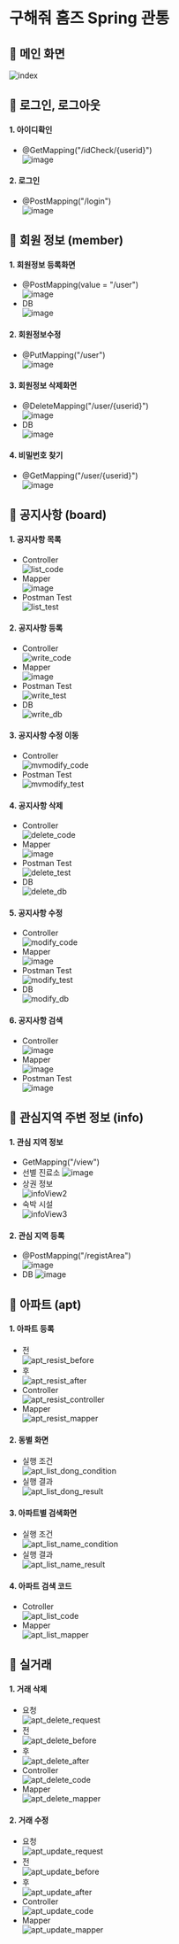 # 구해줘 홈즈 Spring 관통

## :pushpin: 메인 화면   
![index](/uploads/3ec827ae2ead539d23b9946aafed47a0/index.PNG)   

## :pushpin: 로그인, 로그아웃
#### 1. 아이디확인
- @GetMapping("/idCheck/{userid}")   
![image](/uploads/781c392875a39a83e7a9e6a57e23b5af/image.png)  
#### 2. 로그인
- @PostMapping("/login")   
![image](/uploads/7745185f73fd93235be5bd0a1b3f909b/image.png)   

## :pushpin: 회원 정보 (member)
#### 1. 회원정보 등록화면
- @PostMapping(value = "/user")   
![image](/uploads/3b6c87b6e635afdf04f6c5d4f7e729a8/image.png)   
- DB   
![image](/uploads/be2034f3f8b46fc7fac4a744d046f192/image.png)
#### 2. 회원정보수정
- @PutMapping("/user")   
![image](/uploads/4af7bcd2552150dc7e81aca9ce441e8b/image.png)   
#### 3. 회원정보 삭제화면
- @DeleteMapping("/user/{userid}")   
![image](/uploads/2ca09eb69c3f640ac504dbe0ee782bb3/image.png)
- DB   
![image](/uploads/5580846be13c07e083489341d7ff379f/image.png)
#### 4. 비밀번호 찾기
- @GetMapping("/user/{userid}")   
![image](/uploads/fc50fc06488be68ca0859daf70623e5c/image.png)   


## :pushpin: 공지사항 (board)
#### 1. 공지사항 목록
- Controller   
![list_code](/uploads/a4b0fb8afbbe5473435e5a7fe181c499/list_code.PNG)
- Mapper   
![image](/uploads/d0300856cbb27d099ce2690757ff719b/image.png)
- Postman Test   
![list_test](/uploads/b0baaff502332c98428ba48eda5a0c11/list_test.PNG)   
   
#### 2. 공지사항 등록
- Controller   
![write_code](/uploads/0821f2a513c393dc254e184636257713/write_code.PNG)
- Mapper   
![image](/uploads/34756a7d91af1194c779033fd4b75c5c/image.png)
- Postman Test   
![write_test](/uploads/983a96371dadc57c2ace0cb5833f17e7/write_test.PNG)
- DB   
![write_db](/uploads/06ac41ae9db9f3b4aa359433680f80f0/write_db.PNG)   
#### 3. 공지사항 수정 이동
- Controller   
![mvmodify_code](/uploads/81619ea81d61ec6fde1423db8f555ac2/mvmodify_code.PNG)
- Postman Test   
![mvmodify_test](/uploads/2a0d7fbd46d230b9e47e298a7ece9991/mvmodify_test.PNG)   
#### 4. 공지사항 삭제
- Controller   
![delete_code](/uploads/fa0f8a009044fc26fbcb2233a584e4f3/delete_code.PNG)
- Mapper   
![image](/uploads/e9433e8d12b287a52de6e270ddcf27d0/image.png)
- Postman Test   
![delete_test](/uploads/9d303af6439a1188d4a306d7bb8c15ba/delete_test.PNG)
- DB   
![delete_db](/uploads/45d0d96588acff977ccfc731babd0760/delete_db.PNG)   
#### 5. 공지사항 수정
- Controller   
![modify_code](/uploads/aacd15301e25d0c4eec006a29994cf7e/modify_code.PNG)
- Mapper   
![image](/uploads/f7295e48166dcdf436611da9076436f1/image.png)
- Postman Test   
![modify_test](/uploads/2fdba5f7e5a69cfa4dd475fa576ddf4a/modify_test.PNG)
- DB   
![modify_db](/uploads/67de019460e1345bac6345948ca16fc1/modify_db.PNG)   

#### 6. 공지사항 검색
- Controller   
![image](/uploads/cb61d58b609cc5b8641046f54af7a9e1/image.png)   
- Mapper   
![image](/uploads/c8b07d75a940e472cfa52dbfe527c5c0/image.png)
- Postman Test   
![image](/uploads/7ccb816f96f6c5a31aafe97fae84ecf1/image.png)   


## :pushpin: 관심지역 주변 정보 (info)
#### 1. 관심 지역 정보
- GetMapping("/view")   
- 선별 진료소
![image](/uploads/dd5631439f483288b01e6bf6bfc1b00f/image.png)
- 상권 정보   
![infoView2](/uploads/7f8b630e1d5bda6ae6c29b67c4eb97a9/infoView2.PNG)
- 숙박 시설   
![infoView3](/uploads/0771cc72b9533a68e22e4911781e99c0/infoView3.PNG)
#### 2. 관심 지역 등록
- @PostMapping("/registArea")   
![image](/uploads/dad2cdb5d013dec7288ea27cdda693aa/image.png)   
- DB
![image](/uploads/5900ce0eb1cf73efdbc611119027919d/image.png)   


## :pushpin: 아파트 (apt)
#### 1. 아파트 등록
- 전   
![apt_resist_before](/uploads/9b5e6dfc4122c7ac21a518bb8173cb67/apt_resist_before.PNG)
- 후   
![apt_resist_after](/uploads/23a802c43d84912a7eb1fcb0a4ae72cc/apt_resist_after.PNG)
- Controller   
![apt_resist_controller](/uploads/8df6ca38f479a7df97d2ab140d5544ac/apt_resist_controller.PNG)
- Mapper   
![apt_resist_mapper](/uploads/0c8258278403306d37bf024d6dface78/apt_resist_mapper.PNG)   
#### 2. 동별 화면
- 실행 조건   
![apt_list_dong_condition](/uploads/b3959aad6c35a0084c7f729694fb4c1a/apt_list_dong_condition.PNG)
- 실행 결과   
![apt_list_dong_result](/uploads/6e4d2f35106e5463627a24de4716223c/apt_list_dong_result.PNG)   
#### 3. 아파트별 검색화면
- 실행 조건   
![apt_list_name_condition](/uploads/6c24d5fa3acf63a7d0387796e67e8e30/apt_list_name_condition.PNG)
- 실행 결과   
![apt_list_name_result](/uploads/d85be58d1b9aa60254489696b1c74816/apt_list_name_result.PNG)   

#### 4. 아파트 검색 코드
- Cotroller   
![apt_list_code](/uploads/7a727c147e20f976b399162778be5c58/apt_list_code.PNG)
- Mapper   
![apt_list_mapper](/uploads/4477852e744b4784d210ec577329468b/apt_list_mapper.PNG)   

## :pushpin: 실거래
#### 1. 거래 삭제
- 요청   
![apt_delete_request](/uploads/39c8aed987b4a4faf2811329f746f2a3/apt_delete_request.PNG)
- 전   
![apt_delete_before](/uploads/552c4372b9853d724d649569b4da78c8/apt_delete_before.PNG)
- 후   
![apt_delete_after](/uploads/7d0270d762c1eb7b1321940ea2c948d8/apt_delete_after.PNG)
- Controller   
![apt_delete_code](/uploads/d65dbda2d820420d62f93ebff171281a/apt_delete_code.PNG)
- Mapper   
![apt_delete_mapper](/uploads/3650c0a6856058b850087357de43a9cd/apt_delete_mapper.PNG)

#### 2. 거래 수정
- 요청   
![apt_update_request](/uploads/ac429f99e4b84e8f8b37eb15b07ab05e/apt_update_request.PNG)
- 전   
![apt_update_before](/uploads/6159f481b991758c9b4fc74dadc5be39/apt_update_before.PNG)
- 후   
![apt_update_after](/uploads/dc38c15847726b29c445b8d85c12a05a/apt_update_after.PNG)
- Controller   
![apt_update_code](/uploads/4e80fdc4ada6a825edbbe41959778323/apt_update_code.PNG)
- Mapper   
![apt_update_mapper](/uploads/6af0c5c2191c4dd634d10f536ed4475f/apt_update_mapper.PNG)
